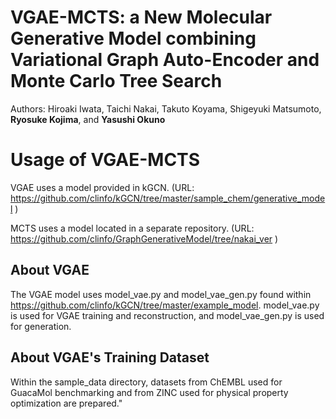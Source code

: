 # VGAE-MCTS: a New Molecular Generative Model combining Variational Graph Auto-Encoder and Monte Carlo Tree Search

Authors: Hiroaki Iwata, Taichi Nakai, Takuto Koyama, Shigeyuki Matsumoto, **Ryosuke Kojima**, and **Yasushi Okuno**

# Usage of VGAE-MCTS

VGAE uses a model provided in kGCN.
(URL: https://github.com/clinfo/kGCN/tree/master/sample_chem/generative_model )

MCTS uses a model located in a separate repository.
(URL: https://github.com/clinfo/GraphGenerativeModel/tree/nakai_ver )

## About VGAE
The VGAE model uses model_vae.py and model_vae_gen.py found within https://github.com/clinfo/kGCN/tree/master/example_model. model_vae.py is used for VGAE training and reconstruction, and model_vae_gen.py is used for generation.

## About VGAE's Training Dataset
Within the sample_data directory, datasets from ChEMBL used for GuacaMol benchmarking and from ZINC used for physical property optimization are prepared."
